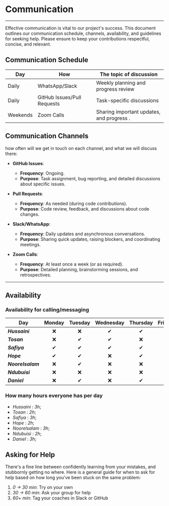 <!--
    this template is for inspiration, feel free to change it however you like!

    Careful! be sure to protect your privacy when filling out this document
        everything you write here will be public
        so share only what you are comfortable sharing online
        you can share the rest in confidence with you group by another channel
-->

# Communication

______________________________________________________________________
Effective communication is vital to our project's success. This document outlines
 our communication schedule, channels, availability, and guidelines for seeking
 help. Please ensure to keep your contributions respectful, concise, and relevant.

## Communication Schedule

| Day       | How            | The topic of discussion             |
|-----------|----------------|--------------------------------------|
| Daily     | WhatsApp/Slack   | Weekly planning and progress review           |
| Daily    | GitHub Issues/Pull Requests  | Task-specific discussions|
| Weekends   | Zoom Calls  | Sharing important updates, and progress .|

## Communication Channels

how often will we get in touch on each channel, and what we will discuss there:

- **GitHub Issues**:  
  - **Frequency**: Ongoing.  
  - **Purpose**: Task assignment, bug reporting, and detailed discussions about
  specific issues.  

- **Pull Requests**:  
  - **Frequency**: As needed (during code contributions).  
  - **Purpose**: Code review, feedback, and discussions about code changes.  

- **Slack/WhatsApp**:  
  - **Frequency**: Daily updates and asynchronous conversations.  
  - **Purpose**: Sharing quick updates, raising blockers, and coordinating
  meetings.  

- **Zoom Calls**:  
  - **Frequency**: At least once a week (or as required).  
  - **Purpose**: Detailed planning, brainstorming sessions, and retrospectives.

______________________________________________________________________

## Availability

### Availability for calling/messaging

| Day    | Monday | Tuesday | Wednesday | Thursday | Friday | Saturday | Sunday |
|-------------|:------:|:-------:|:---------:|:--------:|:------:|:--------:|:------:|
| **_Hussaini_** |  ❌   |   ❌  |    ✔     |     ✔    |    ✔   |    ✔     |  ❌   |
| **_Tosan_** |  ❌  |  ✔    |    ✔     |      ❌   |    ✔   |    ✔     | ❌  |
| **_Safiya_** | ✔   | ✔    |   ✔     |   ✔    |    ✔   |    ✔     |  ❌  |
| **_Hope_** |  ✔  |  ✔    |   ❌   |      ✔   |    ✔   |    ✔     | ✔  |
| **_Noorelsalam_** |  ❌   |  ✔    |    ❌     |     ❌    |    ✔   |    ✔  | ❌ |
| **_Ndubuisi_** |  ❌  |   ❌   |    ❌     |      ❌   |   ✔    |    ✔     | ✔   |
| **_Daniel_** | ❌   |  ✔    |    ❌     |     ✔    |    ✔   |    ✔     | ✔   |

### How many hours everyone has per day

- _Hussaini_  : _3h_;
- _Tosan_  : _2h_;
- _Safiya_  : _3h_;
- _Hope_  : _2h_;
- _Noorelsalam_  : _3h_;
- _Ndubuisi_  : _2h_;
- _Daniel_  : _3h_;

## Asking for Help

There's a fine line between confidently learning from your mistakes, and
stubbornly getting no where. Here is a general guide for when to ask for help
based on how long you've been stuck on the same problem:

1. _0 -> 30 min_: Try on your own
1. _30 -> 60 min_: Ask your group for help
1. _60+ min_: Tag your coaches in Slack or GitHub

